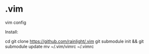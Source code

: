 # .vim
vim config  

Install:

   cd 
   git clone https://github.com/rainlight/.vim 
   git submodule init && git submodule update
   mv ~/.vim/vimrc ~/.vimrc

